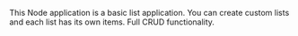 This Node application is a basic list application. You can create custom lists and each list has its own items. Full CRUD functionality.